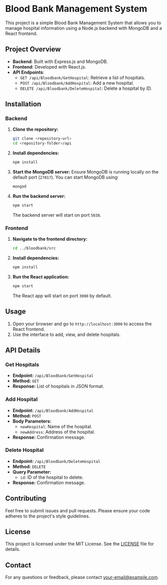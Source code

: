 # Blood Bank Management System

This project is a simple Blood Bank Management System that allows you to manage hospital information using a Node.js backend with MongoDB and a React frontend.

## Project Overview

- **Backend**: Built with Express.js and MongoDB.
- **Frontend**: Developed with React.js.
- **API Endpoints**:
  - `GET /api/Bloodbank/GetHospital`: Retrieve a list of hospitals.
  - `POST /api/Bloodbank/AddHospital`: Add a new hospital.
  - `DELETE /api/Bloodbank/DeleteHospital`: Delete a hospital by ID.

## Installation

### Backend

1. **Clone the repository:**
    ```bash
    git clone <repository-url>
    cd <repository-folder>/api
    ```

2. **Install dependencies:**
    ```bash
    npm install
    ```

3. **Start the MongoDB server:**
    Ensure MongoDB is running locally on the default port (`27017`). You can start MongoDB using:
    ```bash
    mongod
    ```

4. **Run the backend server:**
    ```bash
    npm start
    ```
   The backend server will start on port `5038`.

### Frontend

1. **Navigate to the frontend directory:**
    ```bash
    cd ../bloodbank/src
    ```

2. **Install dependencies:**
    ```bash
    npm install
    ```

3. **Run the React application:**
    ```bash
    npm start
    ```
   The React app will start on port `3000` by default.

## Usage

1. Open your browser and go to `http://localhost:3000` to access the React frontend.
2. Use the interface to add, view, and delete hospitals.

## API Details

### Get Hospitals

- **Endpoint:** `/api/Bloodbank/GetHospital`
- **Method:** `GET`
- **Response:** List of hospitals in JSON format.

### Add Hospital

- **Endpoint:** `/api/Bloodbank/AddHospital`
- **Method:** `POST`
- **Body Parameters:**
  - `newHospital`: Name of the hospital.
  - `newAddress`: Address of the hospital.
- **Response:** Confirmation message.

### Delete Hospital

- **Endpoint:** `/api/Bloodbank/DeleteHospital`
- **Method:** `DELETE`
- **Query Parameter:**
  - `id`: ID of the hospital to delete.
- **Response:** Confirmation message.

## Contributing

Feel free to submit issues and pull requests. Please ensure your code adheres to the project's style guidelines.

## License

This project is licensed under the MIT License. See the [LICENSE](LICENSE) file for details.

## Contact

For any questions or feedback, please contact [your-email@example.com](mailto:your-email@example.com).
